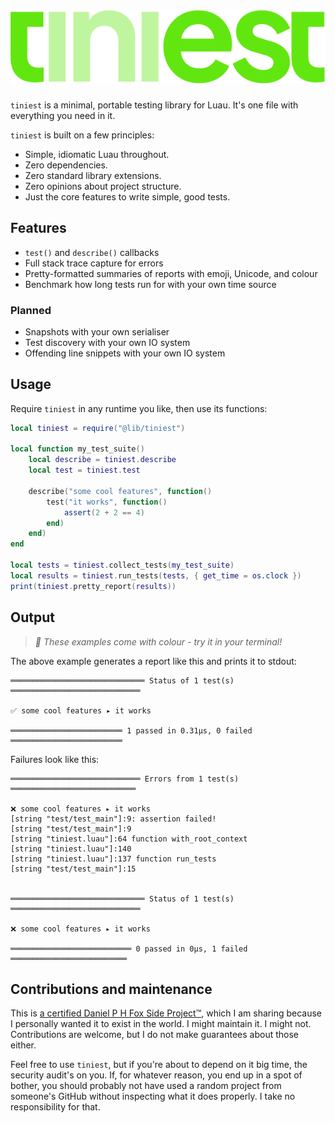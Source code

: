 <h1>
	<img src="github/logo.svg" alt="tiniest">
</h1>

`tiniest` is a minimal, portable testing library for Luau. It's one file with
everything you need in it.

`tiniest` is built on a few principles:

- Simple, idiomatic Luau throughout.
- Zero dependencies.
- Zero standard library extensions.
- Zero opinions about project structure.
- Just the core features to write simple, good tests.

## Features

- `test()` and `describe()` callbacks
- Full stack trace capture for errors
- Pretty-formatted summaries of reports with emoji, Unicode, and colour
- Benchmark how long tests run for with your own time source

### Planned

- Snapshots with your own serialiser
- Test discovery with your own IO system
- Offending line snippets with your own IO system

## Usage

Require `tiniest` in any runtime you like, then use its functions:

```Lua
local tiniest = require("@lib/tiniest")

local function my_test_suite()
	local describe = tiniest.describe
	local test = tiniest.test

	describe("some cool features", function()
		test("it works", function()
			assert(2 + 2 == 4)
		end)
	end)
end

local tests = tiniest.collect_tests(my_test_suite)
local results = tiniest.run_tests(tests, { get_time = os.clock })
print(tiniest.pretty_report(results))
```

## Output

> *🎨 These examples come with colour - try it in your terminal!*

The above example generates a report like this and prints it to stdout:

```
══════════════════════════════ Status of 1 test(s) ═════════════════════════════

✅ some cool features ▸ it works

═════════════════════════ 1 passed in 0.31µs, 0 failed ═════════════════════════
```

Failures look like this:

```
═════════════════════════════ Errors from 1 test(s) ════════════════════════════

❌ some cool features ▸ it works
[string "test/test_main"]:9: assertion failed!
[string "test/test_main"]:9
[string "tiniest.luau"]:64 function with_root_context
[string "tiniest.luau"]:140
[string "tiniest.luau"]:137 function run_tests
[string "test/test_main"]:15


══════════════════════════════ Status of 1 test(s) ═════════════════════════════     

❌ some cool features ▸ it works

═══════════════════════════ 0 passed in 0µs, 1 failed ══════════════════════════
```

## Contributions and maintenance

This is [a certified Daniel P H Fox Side Project™](https://fluff.blog/2024/04/10/i-dont-want-to-be-a-maintainer.html), which I am sharing because I personally wanted it to exist in the world. I might maintain it. I might not.
Contributions are welcome, but I do not make guarantees about those either.

Feel free to use `tiniest`, but if you're about to depend on it big time, the security audit's on you. If, for whatever reason, you end up in a spot of bother, you should probably not have used a random project from someone's GitHub without inspecting what it does properly. I take no responsibility for that.
